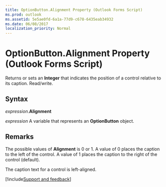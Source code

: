 ```yaml
---
title: OptionButton.Alignment Property (Outlook Forms Script)
ms.prod: outlook
ms.assetid: 5e5ae0fd-6a1a-77d9-c678-6435eab34932
ms.date: 06/08/2017
localization_priority: Normal
---
```



# OptionButton.Alignment Property (Outlook Forms Script)

Returns or sets an  **Integer** that indicates the position of a control relative to its caption. Read/write.


## Syntax

_expression_.**Alignment**

_expression_ A variable that represents an  **OptionButton** object.


## Remarks

The possible values of  **Alignment** is 0 or 1. A value of 0 places the caption to the left of the control. A value of 1 places the caption to the right of the control (default).

The caption text for a control is left-aligned.

[!include[Support and feedback](~/includes/feedback-boilerplate.md)]